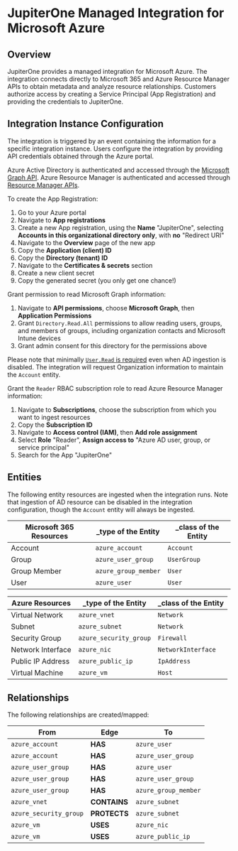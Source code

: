 # JupiterOne Managed Integration for Microsoft Azure

## Overview

JupiterOne provides a managed integration for Microsoft Azure. The integration
connects directly to Microsoft 365 and Azure Resource Manager APIs to obtain
metadata and analyze resource relationships. Customers authorize access by
creating a Service Principal (App Registration) and providing the credentials to
JupiterOne.

## Integration Instance Configuration

The integration is triggered by an event containing the information for a
specific integration instance. Users configure the integration by providing API
credentials obtained through the Azure portal.

Azure Active Directory is authenticated and accessed through the [Microsoft
Graph API][1]. Azure Resource Manager is authenticated and accessed through
[Resource Manager APIs][2].

To create the App Registration:

1. Go to your Azure portal
1. Navigate to **App registrations**
1. Create a new App registration, using the **Name** "JupiterOne", selecting
   **Accounts in this organizational directory only**, with **no** "Redirect
   URI"
1. Navigate to the **Overview** page of the new app
1. Copy the **Application (client) ID**
1. Copy the **Directory (tenant) ID**
1. Navigate to the **Certificates & secrets** section
1. Create a new client secret
1. Copy the generated secret (you only get one chance!)

Grant permission to read Microsoft Graph information:

1. Navigate to **API permissions**, choose **Microsoft Graph**, then
   **Application Permissions**
1. Grant `Directory.Read.All` permissions to allow reading users, groups, and
   members of groups, including organization contacts and Microsoft Intune
   devices
1. Grant admin consent for this directory for the permissions above

Please note that minimally [`User.Read` is required][3] even when AD ingestion
is disabled. The integration will request Organization information to maintain
the `Account` entity.

Grant the `Reader` RBAC subscription role to read Azure Resource Manager
information:

1. Navigate to **Subscriptions**, choose the subscription from which you want to
   ingest resources
1. Copy the **Subscription ID**
1. Navigate to **Access control (IAM)**, then **Add role assignment**
1. Select **Role** "Reader", **Assign access to** "Azure AD user, group, or
   service principal"
1. Search for the App "JupiterOne"

## Entities

The following entity resources are ingested when the integration runs. Note that
ingestion of AD resource can be disabled in the integration configuration,
though the `Account` entity will always be ingested.

| Microsoft 365 Resources | \_type of the Entity | \_class of the Entity |
| ----------------------- | -------------------- | --------------------- |
| Account                 | `azure_account`      | `Account`             |
| Group                   | `azure_user_group`   | `UserGroup`           |
| Group Member            | `azure_group_member` | `User`                |
| User                    | `azure_user`         | `User`                |

| Azure Resources   | \_type of the Entity   | \_class of the Entity |
| ----------------- | ---------------------- | --------------------- |
| Virtual Network   | `azure_vnet`           | `Network`             |
| Subnet            | `azure_subnet`         | `Network`             |
| Security Group    | `azure_security_group` | `Firewall`            |
| Network Interface | `azure_nic`            | `NetworkInterface`    |
| Public IP Address | `azure_public_ip`      | `IpAddress`           |
| Virtual Machine   | `azure_vm`             | `Host`                |

## Relationships

The following relationships are created/mapped:

| From                   | Edge         | To                   |
| ---------------------- | ------------ | -------------------- |
| `azure_account`        | **HAS**      | `azure_user`         |
| `azure_account`        | **HAS**      | `azure_user_group`   |
| `azure_user_group`     | **HAS**      | `azure_user`         |
| `azure_user_group`     | **HAS**      | `azure_user_group`   |
| `azure_user_group`     | **HAS**      | `azure_group_member` |
| `azure_vnet`           | **CONTAINS** | `azure_subnet`       |
| `azure_security_group` | **PROTECTS** | `azure_subnet`       |
| `azure_vm`             | **USES**     | `azure_nic`          |
| `azure_vm`             | **USES**     | `azure_public_ip`    |

[1]: https://docs.microsoft.com/en-us/graph/auth-v2-service
[2]:
  https://docs.microsoft.com/en-us/azure/azure-resource-manager/resource-manager-api-authentication
[3]: https://docs.microsoft.com/en-us/graph/api/organization-get
